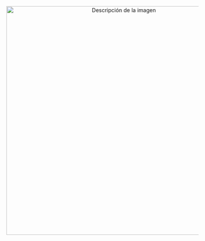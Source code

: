 
<p align="center">
  <img src="https://github.com/dbatistaInter/SwiftUI-Udemy-Angela/assets/173420020/ed389836-ffed-4076-b6b3-ef39caed9716" alt="Descripción de la imagen" width="600">
</p>
